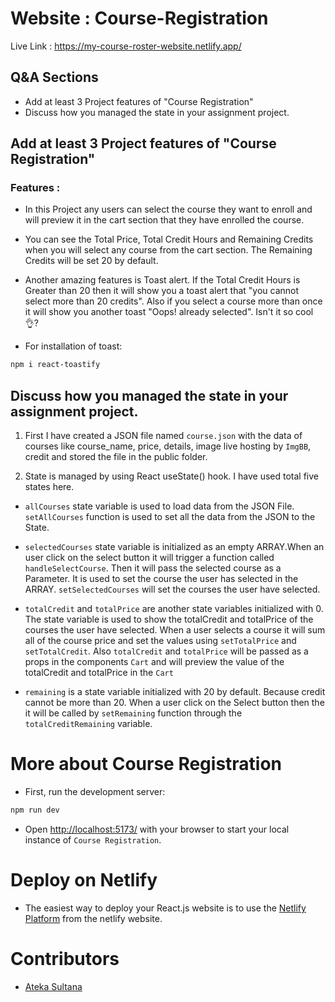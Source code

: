 # Website : Course-Registration

Live Link : https://my-course-roster-website.netlify.app/


## Q&A Sections
- Add at least 3 Project features of "Course Registration"
- Discuss how you managed the state in your assignment project.

## Add at least 3 Project features of "Course Registration"

### Features :

* In this Project any users can select the course they want to enroll and will preview it in the cart section that they have enrolled the course.

* You can see the Total Price, Total Credit Hours and Remaining Credits when you will select any course from the cart section. The Remaining Credits will be set 20 by default.

* Another amazing features is Toast alert. If the Total Credit Hours is Greater than 20 then it will show you a toast alert that "you cannot select more than 20 credits". Also if you select a course more than once it will show you another toast "Oops! already selected". Isn't it so cool👌?
* For installation of toast:
```bash
npm i react-toastify
```


## Discuss how you managed the state in your assignment project.

1. First I have created a JSON file named `course.json` with the data of courses like course_name, price, details, image live hosting by `ImgBB`, credit and stored the file in the public folder.


2. State is managed by using React useState() hook. I have used total five states here.

* `allCourses` state variable is used to load data from the JSON File. `setAllCourses` function is used to set all the data from the JSON to the State.

* `selectedCourses` state variable is initialized as an empty ARRAY.When an user click on the select button it will trigger a function called `handleSelectCourse`. Then it will pass the selected course as a Parameter. It is used to set the course the user has selected in the ARRAY. `setSelectedCourses` will set the courses the user have selected.

* `totalCredit` and `totalPrice` are another state variables initialized with 0. The state variable is used to show the totalCredit and totalPrice of the courses the user have selected. When a user selects a course it will sum all of the course price and set the values using `setTotalPrice` and `setTotalCredit`. Also `totalCredit` and `totalPrice` will be passed as a props in the components `Cart` and will preview the value of the totalCredit and totalPrice in the `Cart`

* `remaining` is a state variable initialized with 20 by default. Because credit cannot be more than 20. When a user click on the Select button then the it will be called by `setRemaining` function through the `totalCreditRemaining` variable.


# More about Course Registration
* First, run the development server:

```bash
npm run dev
```
* Open [http://localhost:5173/](http://localhost:5173/) with your browser to start your local instance of `Course Registration`.


# Deploy on Netlify

* The easiest way to deploy your React.js website is to use the [Netlify Platform]( https://app.netlify.com/) from the netlify website.


# Contributors

- [Ateka Sultana](https://github.com/programming-hero-web-course2/my-course-roster-Ateka-Oishi)
